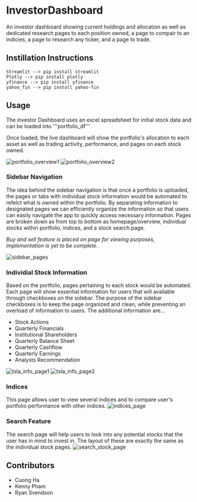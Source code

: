 # InvestorDashboard

An investor dashboard showing current holdings and allocation as well as dedicated research pages to each position owned, a page to compair to an indicies, a page to research any ticker, and a page to trade. 

## Instillation Instructions

    Streamlit --> pip install streamlit
    Plotly --> pip install plotly
    yfinance --> pip install yfinance
    yahoo_fin --> pip install yahoo-fin

## Usage

The investor Dashboard uses an excel spreadsheet for initial stock data and can be loaded into '''portfolio_df'''

Once loaded, the live dashboard will show the portfolio's allocation to each asset as well as trading activity, performance, and pages on each stock owned. 

![portfolio_overview1](https://user-images.githubusercontent.com/61864923/211941578-d3437a71-8305-428a-807e-deac90b167ba.png)
![portfolio_overview2](https://user-images.githubusercontent.com/61864923/211941635-2ea18ea1-b3be-4072-bafd-71ecf9e442f2.png)

### Sidebar Navigation
The idea behind the sidebar navigation is that once a portfolio is uploaded, the pages or tabs with individual stock information would be automated to refelct what is owned within the portfolio. By separating information to designated pages we can efficiently organize the information so that users can easily navigate the app to quickly access necessary information. Pages are broken down as from top to bottom as homepage/overview, individual stocks within portfolio, indices, and a stock search page.

*Buy and sell feature is placed on page for viewing purposes, implementation is yet to be complete.*

![sidebar_pages](https://user-images.githubusercontent.com/61864923/211941814-4101c0d1-5068-4522-92f5-098a15365c3c.png)

### Individial Stock Information
Based on the portfolio, pages pertaining to each stock would be automated. Each page will show essential information for users that will available through checkboxes on the sidebar. The purpose of the sidebar checkboxes is to keep the page organized and clean, while preventing an overload of information to users. The additional information are...
- Stock Actions
- Quarterly Financials
- Institutional Shareholders
- Quarterly Balance Sheet
- Quarterly Cashflow
- Quarterly Earnings
- Analysts Recommendation

![tsla_info_page1](https://user-images.githubusercontent.com/61864923/211941863-6e86da91-4d7e-4fbd-9cd7-e07cd34822b3.png)
![tsla_info_page2](https://user-images.githubusercontent.com/61864923/211941867-beda9051-192b-4711-ae99-2755c07099c7.png)

### Indices 
This page allows user to view several indices and to compare user's portfolio performance with other indices.
![indices_page](https://user-images.githubusercontent.com/61864923/211941888-b18ae6a6-cfd8-42fe-a94f-83fc753b9dfc.png)

### Search Feature
The search page will help users to look into any potential stocks that the user has in mind to invest in. The layout of these are exactly the same as the individual stock pages.
![search_stock_page](https://user-images.githubusercontent.com/61864923/211941898-b15c0b89-8dd5-4065-bf69-ef132e07aa1f.png)



## Contributors

* Cuong Ha
* Kenny Pham
* Ryan Svendson
